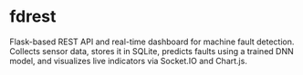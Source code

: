 # fdrest
Flask-based REST API and real-time dashboard for machine fault detection. Collects sensor data, stores it in SQLite, predicts faults using a trained DNN model, and visualizes live indicators via Socket.IO and Chart.js.
